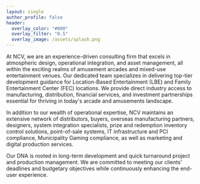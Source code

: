 ```yaml
---
layout: single
author_profile: false
header:
  overlay_color: "#000"
  overlay_filter: "0.5"
  overlay_image: /assets/splash.png
---
```

At NCV, we are an experience-driven consulting firm that excels in atmospheric design, operational integration, and asset management, all within the exciting realms of amusement arcades and mixed-use entertainment venues. Our dedicated team specializes in delivering top-tier development guidance for Location-Based Entertainment (LBE) and Family Entertainment Center (FEC) locations. We provide direct industry access to manufacturing, distribution, financial services, and investment partnerships essential for thriving in today's arcade and amusements landscape.

In addition to our wealth of operational expertise, NCV maintains an extensive network of distributors, buyers, overseas manufacturing partners, designers, system integration specialists, prize and redemption inventory control solutions, point-of-sale systems, IT infrastructure and PCI compliance, Municipality Gaming compliance, as well as marketing and digital production services.

Our DNA is rooted in long-term development and quick turnaround project and production management. We are committed to meeting our clients' deadlines and budgetary objectives while continuously enhancing the end-user experience.